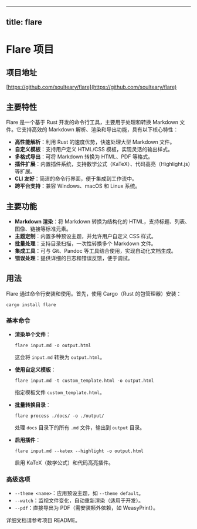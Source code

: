
---
title: flare
---

# Flare 项目

## 项目地址
[https://github.com/soulteary/flare](https://github.com/soulteary/flare)

## 主要特性
Flare 是一个基于 Rust 开发的命令行工具，主要用于处理和转换 Markdown 文件。它支持高效的 Markdown 解析、渲染和导出功能，具有以下核心特性：
- **高性能解析**：利用 Rust 的速度优势，快速处理大型 Markdown 文件。
- **自定义模板**：支持用户定义 HTML/CSS 模板，实现灵活的输出样式。
- **多格式导出**：可将 Markdown 转换为 HTML、PDF 等格式。
- **插件扩展**：内置插件系统，支持数学公式（KaTeX）、代码高亮（Highlight.js）等扩展。
- **CLI 友好**：简洁的命令行界面，便于集成到工作流中。
- **跨平台支持**：兼容 Windows、macOS 和 Linux 系统。

## 主要功能
- **Markdown 渲染**：将 Markdown 转换为结构化的 HTML，支持标题、列表、图像、链接等标准元素。
- **主题定制**：内置多种预设主题，并允许用户自定义 CSS 样式。
- **批量处理**：支持目录扫描，一次性转换多个 Markdown 文件。
- **集成工具**：可与 Git、Pandoc 等工具结合使用，实现自动化文档生成。
- **错误处理**：提供详细的日志和错误反馈，便于调试。

## 用法
Flare 通过命令行安装和使用。首先，使用 Cargo（Rust 的包管理器）安装：
```
cargo install flare
```

### 基本命令
- **渲染单个文件**：
  ```
  flare input.md -o output.html
  ```
  这会将 `input.md` 转换为 `output.html`。

- **使用自定义模板**：
  ```
  flare input.md -t custom_template.html -o output.html
  ```
  指定模板文件 `custom_template.html`。

- **批量转换目录**：
  ```
  flare process ./docs/ -o ./output/
  ```
  处理 `docs` 目录下的所有 `.md` 文件，输出到 `output` 目录。

- **启用插件**：
  ```
  flare input.md --katex --highlight -o output.html
  ```
  启用 KaTeX（数学公式）和代码高亮插件。

### 高级选项
- `--theme <name>`：应用预设主题，如 `--theme default`。
- `--watch`：监视文件变化，自动重新渲染（适用于开发）。
- `--pdf`：直接导出为 PDF（需安装额外依赖，如 WeasyPrint）。

详细文档请参考项目 README。